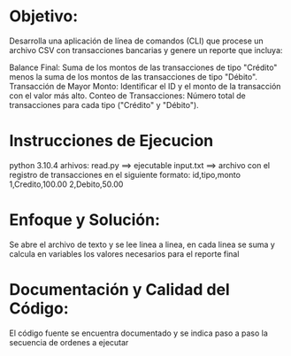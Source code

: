  # Objetivo:
Desarrolla una aplicación de línea de comandos (CLI) que procese un archivo CSV con transacciones bancarias y genere un reporte que incluya:

Balance Final:
Suma de los montos de las transacciones de tipo "Crédito" menos la suma de los montos de las transacciones de tipo "Débito".
Transacción de Mayor Monto:
Identificar el ID y el monto de la transacción con el valor más alto.
Conteo de Transacciones:
Número total de transacciones para cada tipo ("Crédito" y "Débito").

# Instrucciones de Ejecucion 
python 3.10.4
arhivos:  read.py ==> ejecutable
          input.txt ==> archivo con el registro de transacciones
           en el siguiente formato:
           id,tipo,monto
           1,Credito,100.00
           2,Debito,50.00
           

# Enfoque y Solución:
Se abre el archivo de texto y se lee linea a linea, en cada linea se suma y calcula en variables los valores necesarios para el reporte final

# Documentación y Calidad del Código:
El código fuente se encuentra documentado y se indica paso a paso la secuencia de ordenes a ejecutar
